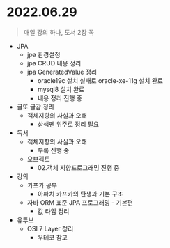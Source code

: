 # 2022.06.29
> 매일 강의 하나, 도서 2장 꼭

- JPA
	- jpa 환경설정
	- jpa CRUD 내용 정리
	- jpa GeneratedValue 정리
		- oracle19c 설치 실패로 oracle-xe-11g 설치 완료
		- mysql8 설치 완료
		- 내용 정리 진행 중
- 글또 글감 정리
	- 객체지향의 사실과 오해
		-	삼색펜 위주로 정리 필요
- 독서
	- 객체지향의 사실과 오해
		- 부록 진행 중
	- 오브젝트
		- 02.객체 지향프로그래밍 진행 중
- 강의
	- 카프카 공부
		- 아파치 카프카의 탄생과 기본 구조
	- 자바 ORM 표준 JPA 프로그래밍 - 기본편
		- 값 타입 정리
- 유투브
	- OSI 7 Layer 정리
		- 우테코 참고
